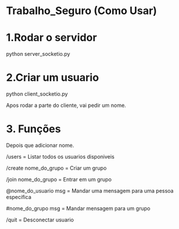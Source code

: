 # Trabalho_Seguro (Como Usar)

# 1.Rodar o servidor
python server_socketio.py

# 2.Criar um usuario
python client_socketio.py

Apos rodar a parte do cliente, vai pedir um nome.

# 3. Funções
Depois que adicionar nome.


/users = Listar todos os usuarios disponiveis

/create nome_do_grupo = Criar um grupo

/join nome_do_grupo = Entrar em um grupo

@nome_do_usuario msg = Mandar uma mensagem para uma pessoa especifica

#nome_do_grupo msg = Mandar mensagem para um grupo

/quit = Desconectar usuario
